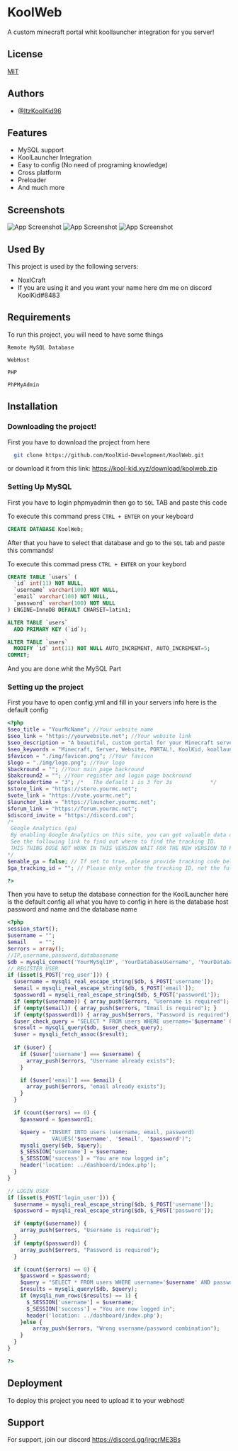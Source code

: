 # KoolWeb 
A custom minecraft portal whit koollauncher integration for you server!
## License

[MIT](https://choosealicense.com/licenses/mit/)


## Authors

- [@ItzKoolKid96](https://github.com/ItzKoolKid96)


## Features

- MySQL support
- KoolLauncher Integration
- Easy to config (No need of programing knowledge)
- Cross platform
- Preloader
- And much more

## Screenshots

![App Screenshot](https://media.discordapp.net/attachments/950049232662982686/1005111362852233266/unknown.png?width=1352&height=676)
![App Screenshot](https://media.discordapp.net/attachments/950049232662982686/1005111484638048337/unknown.png?width=1352&height=676)
![App Screenshot](https://media.discordapp.net/attachments/950049232662982686/1005111618977407017/unknown.png?width=1352&height=676)
## Used By

This project is used by the following servers:

- NoxlCraft
- If you are using it and you want your name here dm me on discord KoolKid#8483


## Requirements

To run this project, you will need to have some things

`Remote MySQL Database`

`WebHost`

`PHP`

`PhPMyAdmin`

## Installation

### Downloading the project!
First you have to download the project from here

```bash
  git clone https://github.com/KoolKid-Development/KoolWeb.git
```
or download it from this link: https://kool-kid.xyz/download/koolweb.zip

### Setting Up MySQL
First you have to login phpmyadmin then go to `SQL` TAB
and paste this code

To execute this command press ```CTRL + ENTER``` on your keyboard
```sql
CREATE DATABASE KoolWeb;
```
After that you have to select that database and go to the `SQL` tab and paste this commands! 

To execute this commad press `CTRL + ENTER` on your keybord
```sql
CREATE TABLE `users` (
  `id` int(11) NOT NULL,
  `username` varchar(100) NOT NULL,
  `email` varchar(100) NOT NULL,
  `password` varchar(100) NOT NULL
) ENGINE=InnoDB DEFAULT CHARSET=latin1;
```

```sql
ALTER TABLE `users`
  ADD PRIMARY KEY (`id`);
```

```sql
ALTER TABLE `users`
  MODIFY `id` int(11) NOT NULL AUTO_INCREMENT, AUTO_INCREMENT=5;
COMMIT;
```

And you are done whit the MySQL Part
### Setting up the project
First you have to open config.yml and fill in your servers info here is the default config

```php
<?php
$seo_title = "YourMcName"; //Your website name
$seo_link = "https://yourwebsite.net"; //Your website link
$seo_description = "A beautiful, custom portal for your Minecraft server"; //Your website description
$seo_keywords = "Minecraft, Server, Website, PORTAL!, KoolKid, koollauncher, Romaina"; //Your website tags!
$favicon = "./img/favicon.png"; //Your favicon
$logo = "./img/logo.png"; //Your logo
$backround = ""; //Your main page backround
$bakcround2 = ""; //Your register and login page backround
$preloadertime = "3"; /*   The default 1 is 3 for 3s            */
$store_link = "https://store.yourmc.net";
$vote_link = "https://vote.yourmc.net";
$launcher_link = "https://launcher.yourmc.net";
$forum_link = "https://forum.yourmc.net";
$discord_invite = "https://discord.com";
/*
 Google Analytics (ga)
 By enabling Google Analytics on this site, you can get valuable data on who visits the site.
 See the following link to find out where to find the tracking ID.
 THIS THING DOSE NOT WORK IN THIS VERSION WAIT FOR THE NEW VERSION TO RELASE
*/
$enable_ga = false; // If set to true, please provide tracking code below
$ga_tracking_id = ""; // Please only enter the tracking ID, not the full code snippet

?>
```

Then you have to setup the database connection for the KoolLauncher here is the default config
all what you have to config in here is the database host password and name and the database name
```php
<?php
session_start();
$username = "";
$email    = "";
$errors = array(); 
//IP,username,password,databasename
$db = mysqli_connect('YourMySqlIP', 'YourDatabaseUsername', 'YourDatabasePassword', 'YourDatabaseName');
// REGISTER USER
if (isset($_POST['reg_user'])) {
  $username = mysqli_real_escape_string($db, $_POST['username']);
  $email = mysqli_real_escape_string($db, $_POST['email']);
  $password1 = mysqli_real_escape_string($db, $_POST['password1']);
  if (empty($username)) { array_push($errors, "Username is required"); }
  if (empty($email)) { array_push($errors, "Email is required"); }
  if (empty($password1)) { array_push($errors, "Password is required"); }
  $user_check_query = "SELECT * FROM users WHERE username='$username' OR email='$email' LIMIT 1";
  $result = mysqli_query($db, $user_check_query);
  $user = mysqli_fetch_assoc($result);
  
  if ($user) { 
    if ($user['username'] === $username) {
      array_push($errors, "Username already exists");
    }

    if ($user['email'] === $email) {
      array_push($errors, "email already exists");
    }
  }

  if (count($errors) == 0) {
  	$password = $password1;

  	$query = "INSERT INTO users (username, email, password) 
  			  VALUES('$username', '$email', '$password')";
  	mysqli_query($db, $query);
  	$_SESSION['username'] = $username;
  	$_SESSION['success'] = "You are now logged in";
  	header('location: ../dashboard/index.php');
  }
}

// LOGIN USER
if (isset($_POST['login_user'])) {
  $username = mysqli_real_escape_string($db, $_POST['username']);
  $password = mysqli_real_escape_string($db, $_POST['password']);

  if (empty($username)) {
  	array_push($errors, "Username is required");
  }
  if (empty($password)) {
  	array_push($errors, "Password is required");
  }

  if (count($errors) == 0) {
  	$password = $password;
  	$query = "SELECT * FROM users WHERE username='$username' AND password='$password'";
  	$results = mysqli_query($db, $query);
  	if (mysqli_num_rows($results) == 1) {
  	  $_SESSION['username'] = $username;
  	  $_SESSION['success'] = "You are now logged in";
  	  header('location: ../dashboard/index.php');
  	}else {
  		array_push($errors, "Wrong username/password combination");
  	}
  }
}

?>
```


## Deployment

To deploy this project you need to upload it to your webhost!



## Support

For support, join our discord https://discord.gg/jrgcrME3Bs

